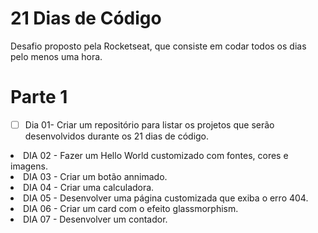# 21 Dias de Código

<p>Desafio proposto pela Rocketseat, que consiste em codar todos os dias pelo menos uma hora.</p>

# Parte 1

- [ ] Dia 01- Criar um repositório para listar os projetos que serão desenvolvidos durante os 21 dias de código.
<li>DIA 02 - Fazer um Hello World customizado com fontes, cores e imagens.</li>
<li>DIA 03 - Criar um botão annimado.</li>
<li>DIA 04 - Criar uma calculadora.</li>
<li>DIA 05 - Desenvolver uma página customizada que exiba o erro 404.</li>
<li>DIA 06 - Criar um card com o efeito glassmorphism.</li>
<li>DIA 07 - Desenvolver um contador.</li>

